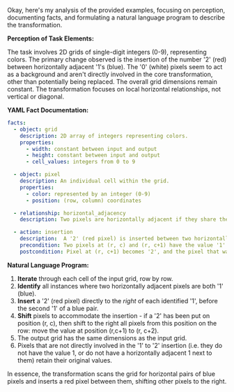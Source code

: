 Okay, here's my analysis of the provided examples, focusing on perception, documenting facts, and formulating a natural language program to describe the transformation.

**Perception of Task Elements:**

The task involves 2D grids of single-digit integers (0-9), representing colors. The primary change observed is the insertion of the number '2' (red) between horizontally adjacent '1's (blue).  The '0' (white) pixels seem to act as a background and aren't directly involved in the core transformation, other than potentially being replaced. The overall grid dimensions remain constant. The transformation focuses on local horizontal relationships, not vertical or diagonal.

**YAML Fact Documentation:**


```yaml
facts:
  - object: grid
    description: 2D array of integers representing colors.
    properties:
      - width: constant between input and output
      - height: constant between input and output
      - cell_values: integers from 0 to 9

  - object: pixel
    description: An individual cell within the grid.
    properties:
      - color: represented by an integer (0-9)
      - position: (row, column) coordinates

  - relationship: horizontal_adjacency
    description: Two pixels are horizontally adjacent if they share the same row and their column indices differ by 1.

  - action: insertion
    description:  A '2' (red pixel) is inserted between two horizontally adjacent '1' (blue pixels).
    precondition: Two pixels at (r, c) and (r, c+1) have the value '1'.
    postcondition: Pixel at (r, c+1) becomes '2', and the pixel that was at (r,c+1) is shifted one space to the right to (r, c+2)
```


**Natural Language Program:**

1.  **Iterate** through each cell of the input grid, row by row.
2.  **Identify** all instances where two horizontally adjacent pixels are both '1' (blue).
3.  **Insert** a '2' (red pixel) directly to the *right* of each identified '1', before the second '1' of a blue pair.
4.  **Shift** pixels to accommodate the insertion - if a '2' has been put on position (r, c), then shift to the right all pixels from this position on the row: move the value at position (r,c+1) to (r, c+2).
5.  The output grid has the same dimensions as the input grid.
6.  Pixels that are not directly involved in the '1' to '2' insertion (i.e. they do not have the value 1, or do not have a horizontally adjacent 1 next to them) retain their original values.

In essence, the transformation scans the grid for horizontal pairs of blue pixels and inserts a red pixel between them, shifting other pixels to the right.
